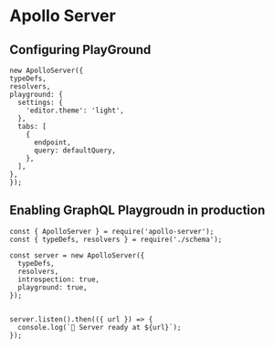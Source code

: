 # Apollo Server

## Configuring PlayGround

```
new ApolloServer({
typeDefs,
resolvers,
playground: {
  settings: {
    'editor.theme': 'light',
  },
  tabs: [
    {
      endpoint,
      query: defaultQuery,
    },
  ],
},
});
```

## Enabling GraphQL Playgroudn in production

```
const { ApolloServer } = require('apollo-server');
const { typeDefs, resolvers } = require('./schema');

const server = new ApolloServer({
  typeDefs,
  resolvers,
  introspection: true,
  playground: true,
});


server.listen().then(({ url }) => {
  console.log(`🚀 Server ready at ${url}`);
});
```
